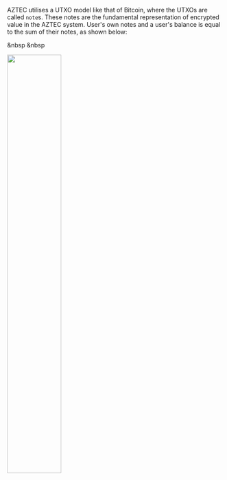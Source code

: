 AZTEC utilises a UTXO model like that of Bitcoin, where the UTXOs are called `note`s. These notes are the fundamental representation of encrypted value in the AZTEC system. User's own notes and a user's balance is equal to the sum of their notes, as shown below:

&nbsp
&nbsp

<img src="../../images/utxoModel.png" width="50%">
&nbsp


